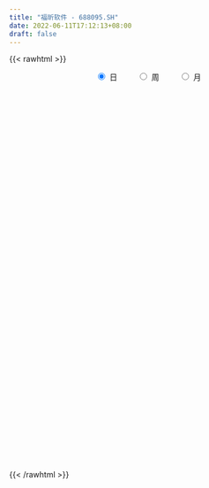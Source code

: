 ```yaml
---
title: "福昕软件 - 688095.SH"
date: 2022-06-11T17:12:13+08:00
draft: false
---
```

{{< rawhtml >}}
    <div style="text-align: center">
        <label style="padding: 1rem;"><input style="margin-right: .5rem" type="radio" name="period" value="D" checked onclick="period_change(this)">日</label>
        <label style="padding: 1rem;"><input style="margin-right: .5rem" type="radio" name="period" value="W" onclick="period_change(this)">周</label>
        <label style="padding: 1rem;"><input style="margin-right: .5rem" type="radio" name="period" value="M" onclick="period_change(this)">月</label>
    </div>
    <div id="chart" style="height: 700px;"></div> 
    <script type="text/javascript">
        const D_v = [73592.27,38035.07,23246.13,20418.67,15442.03,14527.32,8021.72,7837.03,14007.78,8524.3,9152.23,6694.54,6752.59,6374.04,5189.17,4698.21,3290.71,2798.44,5468.86,3144.4,6749.26,4986.89,3934.83,3556.46,2710.19,6244.06,5015.95,6067.62,4952.96,3460.82,2949.92,2177.65,2693.76,3130.5,9224.25,5283.3,5953.55,5752.69,8810.52,5493.07,6281.18,4789.61,2414.05,2541.88,3092.53,3943.66,4890.69,2864.66,4064.68,4235.8,3216.73,2621.34,2665.86,2552.0,2272.54,3904.53,3790.96,2393.85,2272.56,1672.06,2977.58,5372.23,3077.95,2409.29,2058.52,3144.59,3719.01,2664.1,4366.36,10675.89,5539.16,6996.69,3729.1,9374.67,4560.28,2276.11,4513.06,4799.2,3602.43,4346.05,6316.8,3463.26,3754.4,3917.76,4858.92,13475.15,8830.37,10933.54,6057.61,3426.24,5046.92,5383.56,3970.79,3687.03,3413.36,5062.13,9825.17,6437.74,3313.59,2236.46,6252.34,2235.58,2505.13,2595.86,2397.69,3933.56,2578.36,3426.71,2491.01,2139.95,2448.99,2579.39,2505.97,2940.05,2913.69,2200.98,1815.66,5594.2,3417.85,1823.49,2219.13,1352.55,2035.86,1324.22,1636.27,1385.45,1151.73,2561.64,2256.79,1158.75,1553.14,1663.91,3036.72,3029.64,1459.24,1706.05,1636.94,968.67,4609.77,2207.71,1232.83,1186.73,1156.39,1128.53,883.33,983.82,1749.71,915.65,1112.73,2259.66,1665.04,2836.95,2141.44,8295.46,8228.43,5345.18,5843.4,4905.3,3632.94,7318.33,6569.75,3381.72,2024.84,4637.36,5318.58,2442.61,3134.69,1878.26,3362.29,6203.39,4318.5,6699.36,4591.07,4794.55,4918.43,4499.41,2337.8,2899.42,4462.52,5454.95,2872.64,3721.28,4574.14,3733.7,1880.56,1647.14,1892.43,3953.05,7365.96,4711.95,3242.08,2980.33,3493.46,2662.11,3588.07,2203.0,2255.17,2646.35,2009.16,1486.84,2123.61,3562.22,3706.74,3367.66,1920.12,2202.04,2470.2,1981.54,2151.29,2227.29,2550.33,2177.6,2079.53,4306.25,3241.59,1832.36,2479.87,4152.07,3014.22,2359.84,2625.38,2352.16,2406.72,2037.25,2541.75,2330.81,2618.7,2716.79,2975.02,4906.61,2471.6,4772.77,5590.36,3830.43,4367.44,4911.22,2989.84,3327.63,6357.93,2975.62,1807.67,2316.1,3327.64,3130.83,16415.43,13509.83,8883.57,6233.46,8657.85,11328.46,5626.94,5004.15,5301.4,3573.54,5724.94,3328.44,1475.59,3195.31,1765.46,2318.75,2255.78,2640.39,2543.69,3108.32,3921.96,2292.14,1597.93,2333.56,2494.82,4579.44,4379.07,3091.25,6856.94,14399.12,9831.64,9500.56,7845.65,3317.5,2853.54,3314.08,2433.95,2323.12,1679.37,2807.77,3899.92,2855.16,3469.31,5266.29,3414.99,6888.69,8710.3,4282.27,9466.81,5775.06,4305.36,4227.16,3025.55,3721.0,2604.38,2152.97,4101.31,4385.46,2006.7,3041.35,2451.15,2576.0,4268.23,3795.33,1576.39,6076.38,3230.41,5351.12,3027.19,3761.38,2678.69,2531.53,2977.94,3621.27,3533.65,2109.68,4111.42,3819.55,5124.81,3031.63,6253.24,4825.84,2821.38,3556.11,4566.98,7848.39,13203.6,4829.47,4132.01,3486.04,2765.87,5974.97,6195.84,8810.14,7809.97,8129.58,4613.33,3007.44,3606.76,5186.2,4045.58,2246.42,3018.19,3417.48,2061.55,2460.13,2317.1,5225.94,5735.33,2107.73,3150.65,2791.22,1271.99,1857.27,1448.12,1900.11,3996.36,4551.22,2079.56,3610.51,2362.77,3820.73,4501.16,2382.94,1820.13,1796.88,1653.47,1640.89,2271.93,2003.4,2410.67,2516.45,2017.74,2079.65,2508.09,2474.39,2021.87,2018.25,3317.67,1801.11,3448.72,1882.99,2411.12,2096.33,962.96,931.0,1282.94,2193.32,2551.74,2304.25,2427.24,4559.91,5578.08,3322.99,4696.87,3525.72,3368.72,2938.75,2240.33,1533.72,1288.49,2199.41,2423.14,1485.16,3026.26,3393.41,4343.58,2779.76,4140.38,2866.01,2441.42,4401.94,7299.61,12252.53,9908.07,10206.39,6201.23,7281.46,3545.14]
const D_histogram = [0.0,1.0925584046,0.6716174577,3.5466712747,3.689247943,3.7759391932,3.779352203,2.8455586773,4.2047791575,3.7007791281,2.0067291419,0.9643775771,-0.6241009979,-1.9219945462,-3.8466586278,-4.030850833,-4.0842691632,-3.8961930061,-2.5596235717,-1.8693124213,-1.7729816064,-2.2541715194,-3.0337925679,-3.7822876574,-3.8507660783,-4.7602009581,-5.4936491096,-5.6956800376,-4.5148685089,-3.2828253473,-2.645666444,-2.1649569068,-1.6660022143,-1.3394293747,1.3500910306,2.7964468096,3.5403230401,3.7004696929,4.657905288,4.2367324162,2.5184493798,1.9821988565,1.5550093117,0.9310382725,-0.0792452804,-0.0883212532,0.7803444336,1.5315384421,1.4680687192,1.9852467656,1.5934739167,1.0305234164,0.7288686059,0.4615511328,0.3135943856,-0.0856361839,0.2320053562,0.5031558865,0.8248941185,0.8947502869,0.2292240971,-0.9675209424,-1.8853657579,-2.2211630337,-1.9901510245,-2.405727213,-1.7627684155,-1.2690703878,-1.2167460261,-2.7422780118,-3.0907410103,-4.0877752647,-4.6045759744,-5.4554274714,-5.1822651897,-4.7029642827,-3.8727410614,-2.7998255475,-1.9648059898,-1.8102241115,-2.2348001155,-2.2694236853,-2.3666280295,-1.8601341059,-1.8437876524,1.1470027098,2.3735922603,4.4892065968,5.3325097761,5.7559518703,6.1872414438,7.0066590063,7.3588445096,6.7013709192,5.5617190289,5.1305599977,2.2455699329,1.6082053206,1.1304490963,0.4490923039,-0.7508469211,-1.6253632854,-2.2744425526,-1.9127446862,-1.0686823627,0.1922585354,1.2044192827,1.5070674193,2.1032222396,2.0368119429,2.1327839088,2.0009153803,2.1702113529,2.3644787648,2.7617650181,2.1034406332,1.2420509371,-0.087197559,-1.6219417976,-2.5191253978,-2.4061585165,-2.3152559026,-2.8005428677,-2.8518924907,-2.2270353834,-2.0184240363,-1.7713562128,-1.7867058769,-2.0261126601,-2.1532989055,-2.1111421755,-1.6258381963,-1.792638285,-2.2742864154,-2.4193214817,-2.1928380963,-1.5923118746,-1.0564192967,0.2875795785,1.1377885461,1.6415477829,1.6306137179,1.2645804204,1.0790186819,1.0234138209,0.9585864854,1.1859443619,1.251879464,1.0124934271,1.2295178111,1.3948767526,1.9461362546,1.7505867523,-0.15761329,-2.1071413875,-3.2671969552,-3.0792105384,-2.7128376402,-2.1519518227,-1.6595728296,-0.9654035702,-0.4278341197,0.0456414032,0.9747718354,2.301942902,2.7003716256,3.1086729951,2.8539438761,2.4674573587,3.4967849679,4.2641355169,5.6220800494,5.9879300888,6.5262052757,6.3585440089,5.4593616946,4.4241874564,3.945929551,4.1659417169,2.5051517132,1.2255182262,0.8553413638,-0.0894695765,-0.2470537369,-0.9860194267,-1.1689912483,-1.4966567294,-1.3315536488,-2.5582100274,-3.3617610945,-4.0998594064,-4.4987312152,-4.4700245143,-4.2954628604,-3.4787344672,-3.5241602968,-3.855132467,-3.913278999,-3.7948381812,-3.2939649518,-2.9882306539,-2.9659080125,-2.0626411393,-1.6115972478,-1.5309778172,-1.6654011121,-1.9473790797,-1.9873619764,-2.0273092877,-1.7101605683,-1.6043915676,-1.7300019814,-1.6640005375,-1.0774310522,-1.0856819788,-0.6335799936,0.1837237808,1.2421871712,1.629589705,1.9316552964,1.6315856784,1.0752490131,1.1425181741,1.0380309666,0.6828592542,0.4875686844,0.1667657012,-0.2424343437,-0.6639766257,-1.0409255541,-1.4086347717,-1.9695135225,-2.0010974514,-1.8268156165,-1.7320519162,-1.2892882164,-0.8541695923,-0.758050295,-1.309127598,-1.2933106778,-1.2308488961,-0.7311869668,0.0224442006,0.6429826715,1.0305961076,1.5826765756,2.1791283404,2.3842515301,2.8052665876,2.104006205,1.2545959344,0.6124577346,-0.2414718263,-0.469351866,-0.2382137607,-0.0302505222,0.0393970644,-0.1096632599,0.0187769862,0.209074222,0.4921458429,0.4076964674,0.4965265567,0.4941708548,0.5032200938,0.4042009706,0.3738187461,0.4088954835,0.3596999794,0.0679903563,-0.3133604106,-0.5132112035,-1.016509809,-2.1931207124,-2.4921150014,-2.2050043271,-1.7481835134,-1.2260143393,-0.7608550284,-0.2781356527,0.0505201512,0.5447894345,0.9319150685,1.309877607,1.7263065448,2.1085339731,2.0200943247,2.1657300528,2.1864093747,2.4673165131,3.1328492216,3.1620558451,3.5284397187,3.2212018828,2.9319225613,2.5041135381,2.1714836053,1.7584736265,1.2655006692,0.8059933717,0.094237028,-0.5853650795,-0.8677053557,-0.7834392835,-0.8140858827,-0.8290561901,-0.693042216,-0.76469685,-0.7899836521,-1.1557770438,-1.471952856,-1.5539432988,-1.3460176161,-1.2226716223,-1.1177272256,-0.9296294001,-0.6850288456,-0.5783713872,-0.3901392316,-0.2305934775,0.0837381018,0.239739738,0.1473800939,0.0404279475,0.2533995238,0.3628663205,0.4047219102,0.4132088792,0.4281123042,0.8052120469,1.2805123165,1.6255168059,1.5888188231,1.3424503103,1.0849242584,0.4676713728,-0.2710076879,-1.1479239498,-1.8810185191,-1.9777298198,-1.8568058189,-1.6360407656,-1.5768831563,-1.5164168038,-1.5933280125,-1.4174678103,-1.0808672751,-0.6733775169,-0.2846783014,0.0342253519,0.20260413,0.5443170239,0.6162251732,0.8016685534,1.0256653746,1.2705957662,1.3259255585,1.1888481131,1.051159711,0.7366682557,0.3351016907,-0.1230910301,-0.3078493789,-0.3025410752,-0.41381675,-0.8390011125,-0.9096023359,-0.7560125765,-0.5218394132,-0.3203584604,-0.1300548552,0.0027200919,-0.0849423964,-0.1879191072,-0.3316822061,-0.4352812553,-0.2520126736,-0.0868741574,0.1401285645,0.2979608373,0.2471321947,0.2054663437,-0.0686949695,-0.0541311475,-0.0219751309,0.0291443963,-0.038231639,0.0949657746,0.1258707487,0.1749931449,0.1457679238,-0.0653813603,-0.6697096814,-1.1866875159,-1.318529028,-1.5085736798,-1.116068503,-0.6585384777,-0.3907812586,-0.2500101513,0.0321879507,0.2662713617,0.4471086647,0.5330193664,0.5843459521,0.5850845281,0.6612333046,0.7249037906,0.8325609321,0.9564178573,0.8124452973,0.7679503787,0.7066162217,0.5954889679,0.6522644749,0.7964135615,1.0989122592,1.9392337733,2.5301983551,2.5930819337,2.3674602586,1.843634352,1.4484425147]
const D_fast = [0.0,1.3656980057,1.1126614232,4.8743830589,5.9392717129,6.9699477614,7.918198822,7.6957949656,10.1062102352,10.5274049878,9.3350372871,8.5337801165,6.7892762921,5.0108841073,2.1245553687,0.9326504553,-0.1418351658,-0.9278072602,-0.2311437187,-0.0081606737,-0.3550752603,-1.3998080532,-2.9378772436,-4.6319442475,-5.663114188,-7.7625993073,-9.8694597363,-11.4954106736,-11.4433162722,-11.0319794474,-11.0562371551,-11.1167668446,-11.0343127056,-11.0425972098,-8.0155540468,-5.8700865653,-4.2411295748,-3.1558654988,-1.0339535817,-0.3959433494,-1.4846140409,-1.5253148501,-1.5637520669,-1.954963538,-2.985058411,-3.0162146971,-1.9524629019,-0.8183842828,-0.5148368259,0.4986529118,0.5052485421,0.1999288958,0.0804912369,-0.0714384531,-0.1409966039,-0.5616362194,-0.1859933401,0.2109461617,0.7389079234,1.0324516635,0.4242314979,-1.0143937771,-2.4035800321,-3.2946680663,-3.5611938132,-4.578201805,-4.3759351114,-4.1995046806,-4.4513668254,-6.662468314,-7.7836165651,-9.8025946357,-11.470539339,-13.6852477039,-14.7076517196,-15.4040918833,-15.5420539273,-15.1690948003,-14.8252767401,-15.1232508896,-16.1065269226,-16.7085064136,-17.3973677652,-17.3559073681,-17.8005078277,-14.522966788,-12.7029791725,-9.4650631868,-7.2886325634,-5.4262025017,-3.4481025672,-0.8770202531,1.3148763776,2.332745517,2.5835233839,3.4350043522,1.1114067706,0.8760934885,0.6809495382,0.1118658218,-1.2757851335,-2.5566423192,-3.7743322245,-3.8908205296,-3.3139287968,-2.0049232648,-0.6916576969,-0.0122427055,1.1097176747,1.5525103638,2.1816783069,2.5500386235,3.2618874342,4.0472745374,5.1350020452,5.0025378186,4.4516608567,3.1006129709,1.1603832829,-0.3665816667,-0.8551544146,-1.3430657764,-2.5284884584,-3.2928112041,-3.2247129426,-3.5207076046,-3.7164788342,-4.1785049676,-4.9244399158,-5.5899508876,-6.0755797015,-5.9967352713,-6.6116949312,-7.6619146655,-8.4117801022,-8.7335062409,-8.5310579879,-8.2592702342,-6.8433764644,-5.7087203602,-4.7945741777,-4.3978548133,-4.4477430056,-4.3635500737,-4.1633014794,-3.9884821936,-3.4646382267,-3.0857332586,-3.0719959387,-2.5475921019,-2.0335139722,-0.9957204065,-0.7536232208,-2.7012265856,-5.17754003,-7.1543948365,-7.7362110543,-8.0480475662,-8.0251497044,-7.9476639186,-7.4948455517,-7.0642346312,-6.5793487575,-5.4065253664,-3.5038685743,-2.4303469443,-1.244877326,-0.786120476,-0.5557426537,1.3477811975,3.1811656257,5.9446301705,7.8074627322,9.977289238,11.3992639734,11.8649220827,11.9357947087,12.444019191,13.7055167861,12.6710147107,11.6977607802,11.5414192588,10.5742409243,10.3548933298,9.3694227833,8.8942031496,8.1923734862,8.0245881546,6.1583792691,4.5143879285,2.7513247649,1.2277701523,0.1389707247,-0.7603333365,-0.8132885601,-1.739754464,-3.0345097509,-4.0709760326,-4.9012447601,-5.2238627687,-5.6651861343,-6.384340496,-5.9967339077,-5.9485893281,-6.2507143518,-6.8014879248,-7.5703106623,-8.1071340531,-8.6539086863,-8.764300109,-9.0596290002,-9.6177399093,-9.9677385998,-9.6505268775,-9.9301982988,-9.636491312,-8.7732565924,-7.4042464093,-6.6094464491,-5.8244670337,-5.716640232,-6.004164644,-5.6512659395,-5.4962454054,-5.6807023042,-5.7541007029,-6.0332122609,-6.5030208916,-7.0905573301,-7.727737647,-8.4476055575,-9.5008626889,-10.0327209807,-10.3151430499,-10.6533923287,-10.5329506829,-10.311374457,-10.4047677334,-11.2831269359,-11.5906376851,-11.8358881275,-11.5190229399,-10.7597807223,-9.9784965836,-9.3332341206,-8.3854845086,-7.2442506587,-6.4430645865,-5.3207328821,-5.4959917134,-6.0317530005,-6.5207767667,-7.4350742841,-7.7802922903,-7.6087076252,-7.4083070172,-7.3288101646,-7.5052863038,-7.3721518111,-7.1295860199,-6.7234779382,-6.7060031968,-6.4930414685,-6.3718544565,-6.2370001942,-6.2349690747,-6.1718966127,-6.0345960045,-5.9938665136,-6.2685785477,-6.7282694172,-7.056423011,-7.8138490687,-9.5387401502,-10.4607631895,-10.7249035971,-10.7051286618,-10.4894630724,-10.2145175186,-9.8013320561,-9.4600462144,-8.8295795725,-8.2094751713,-7.5040432311,-6.6560376571,-5.7466767355,-5.3300928027,-4.6430245614,-4.0757428958,-3.1780066291,-1.7292616153,-0.9095410305,0.3389527728,0.8370154076,1.2807167265,1.4789360877,1.6891770563,1.7157854841,1.539187694,1.2811787395,0.5929816528,-0.2329617246,-0.7322283397,-0.8438220883,-1.0779901582,-1.3002245132,-1.3374710931,-1.6002999396,-1.8230826547,-2.4778203073,-3.1619843336,-3.6324606011,-3.7610393223,-3.9433612342,-4.1178486439,-4.1621581684,-4.0888148253,-4.1267502137,-4.0360528661,-3.9341554812,-3.5988893765,-3.3829528059,-3.4384674265,-3.535312586,-3.2589911287,-3.0588077519,-2.9157716846,-2.8039824959,-2.6820509948,-2.1036482404,-1.3082198916,-0.5568362008,-0.1963294778,-0.107085413,-0.0933804003,-0.5937154428,-1.4001464254,-2.5640436747,-3.7673928738,-4.3585366295,-4.7018140833,-4.8900592214,-5.2251224012,-5.5437602497,-6.0190034615,-6.1975102119,-6.1311264954,-5.8919811165,-5.5744514764,-5.2469914851,-5.0279616744,-4.5501695245,-4.324205082,-3.9383445634,-3.4579313985,-2.8953520654,-2.5085408834,-2.3484063006,-2.223304775,-2.3536291663,-2.6714203086,-3.160385787,-3.4221064804,-3.4924334456,-3.7071633078,-4.3420979485,-4.6400997559,-4.6755131406,-4.5717998306,-4.4504084929,-4.2926186015,-4.1591636314,-4.2680617188,-4.4180182065,-4.6447018568,-4.8571212199,-4.7368558066,-4.5934358298,-4.3314009667,-4.0990784846,-4.0881240786,-4.0784233436,-4.3697583992,-4.3687273641,-4.3420651302,-4.2836595039,-4.360593449,-4.2036545918,-4.1412819305,-4.048411248,-4.0411944882,-4.2686891124,-5.0404448537,-5.8540945673,-6.3155683364,-6.8827564081,-6.769268357,-6.4763729511,-6.3063110468,-6.2280424773,-5.9377973875,-5.6371461361,-5.344531667,-5.1253661237,-4.9279530499,-4.780943342,-4.5394862393,-4.2945898056,-3.9787924311,-3.6158310415,-3.5566922772,-3.4091996011,-3.2938797027,-3.2561347145,-3.0362930888,-2.6930406118,-2.1158138494,-0.7906838919,0.4328302786,1.1439843407,1.5102277302,1.4473104116,1.414229203]
const D_slow = [0.0,0.2731396011,0.4410439656,1.3277117842,2.25002377,3.1940085682,4.138846619,4.8502362883,5.9014310777,6.8266258597,7.3283081452,7.5694025395,7.41337729,6.9328786535,5.9712139965,4.9635012883,3.9424339975,2.9683857459,2.328479853,1.8611517477,1.4179063461,0.8543634662,0.0959153242,-0.8496565901,-1.8123481097,-3.0023983492,-4.3758106266,-5.799730636,-6.9284477633,-7.7491541001,-8.4105707111,-8.9518099378,-9.3683104914,-9.703167835,-9.3656450774,-8.666533375,-7.781452615,-6.8563351917,-5.6918588697,-4.6326757657,-4.0030634207,-3.5075137066,-3.1187613787,-2.8860018105,-2.9058131306,-2.9278934439,-2.7328073355,-2.349922725,-1.9829055452,-1.4865938538,-1.0882253746,-0.8305945205,-0.648377369,-0.5329895858,-0.4545909894,-0.4760000354,-0.4179986964,-0.2922097248,-0.0859861951,0.1377013766,0.1950074009,-0.0468728347,-0.5182142742,-1.0735050326,-1.5710427887,-2.172474592,-2.6131666959,-2.9304342928,-3.2346207993,-3.9201903023,-4.6928755548,-5.714819371,-6.8659633646,-8.2298202325,-9.5253865299,-10.7011276006,-11.6693128659,-12.3692692528,-12.8604707503,-13.3130267781,-13.871726807,-14.4390827283,-15.0307397357,-15.4957732622,-15.9567201753,-15.6699694978,-15.0765714328,-13.9542697836,-12.6211423395,-11.182154372,-9.635344011,-7.8836792594,-6.043968132,-4.3686254022,-2.978195645,-1.6955556456,-1.1341631623,-0.7321118322,-0.4494995581,-0.3372264821,-0.5249382124,-0.9312790338,-1.4998896719,-1.9780758435,-2.2452464341,-2.1971818003,-1.8960769796,-1.5193101248,-0.9935045649,-0.4843015791,0.0488943981,0.5491232431,1.0916760814,1.6827957726,2.3732370271,2.8990971854,3.2096099197,3.1878105299,2.7823250805,2.1525437311,1.5510041019,0.9721901263,0.2720544093,-0.4409187133,-0.9976775592,-1.5022835683,-1.9451226215,-2.3917990907,-2.8983272557,-3.4366519821,-3.964437526,-4.370897075,-4.8190566463,-5.3876282501,-5.9924586205,-6.5406681446,-6.9387461133,-7.2028509375,-7.1309560428,-6.8465089063,-6.4361219606,-6.0284685311,-5.712323426,-5.4425687556,-5.1867153003,-4.947068679,-4.6505825885,-4.3376127225,-4.0844893658,-3.777109913,-3.4283907248,-2.9418566612,-2.5042099731,-2.5436132956,-3.0703986425,-3.8871978813,-4.6570005159,-5.3352099259,-5.8731978816,-6.288091089,-6.5294419816,-6.6364005115,-6.6249901607,-6.3812972018,-5.8058114763,-5.1307185699,-4.3535503211,-3.6400643521,-3.0232000124,-2.1490037704,-1.0829698912,0.3225501211,1.8195326433,3.4510839623,5.0407199645,6.4055603881,7.5116072522,8.49808964,9.5395750692,10.1658629975,10.472242554,10.686077895,10.6637105009,10.6019470667,10.35544221,10.0631943979,9.6890302156,9.3561418034,8.7165892965,7.8761490229,6.8511841713,5.7265013675,4.6089952389,3.5351295238,2.6654459071,1.7844058328,0.8206227161,-0.1576970337,-1.106406579,-1.9298978169,-2.6769554804,-3.4184324835,-3.9340927683,-4.3369920803,-4.7197365346,-5.1360868126,-5.6229315826,-6.1197720767,-6.6265993986,-7.0541395407,-7.4552374326,-7.8877379279,-8.3037380623,-8.5730958253,-8.84451632,-9.0029113184,-8.9569803732,-8.6464335804,-8.2390361542,-7.7561223301,-7.3482259105,-7.0794136572,-6.7937841136,-6.534276372,-6.3635615584,-6.2416693873,-6.199977962,-6.260586548,-6.4265807044,-6.6868120929,-7.0389707858,-7.5313491664,-8.0316235293,-8.4883274334,-8.9213404125,-9.2436624666,-9.4572048646,-9.6467174384,-9.9739993379,-10.2973270073,-10.6050392314,-10.7878359731,-10.7822249229,-10.621479255,-10.3638302282,-9.9681610843,-9.4233789991,-8.8273161166,-8.1259994697,-7.5999979185,-7.2863489349,-7.1332345012,-7.1936024578,-7.3109404243,-7.3704938645,-7.378056495,-7.3682072289,-7.3956230439,-7.3909287974,-7.3386602419,-7.2156237811,-7.1136996643,-6.9895680251,-6.8660253114,-6.7402202879,-6.6391700453,-6.5457153588,-6.4434914879,-6.3535664931,-6.336568904,-6.4149090066,-6.5432118075,-6.7973392597,-7.3456194378,-7.9686481882,-8.51989927,-8.9569451483,-9.2634487331,-9.4536624902,-9.5231964034,-9.5105663656,-9.374369007,-9.1413902399,-8.8139208381,-8.3823442019,-7.8552107086,-7.3501871274,-6.8087546142,-6.2621522706,-5.6453231423,-4.8621108369,-4.0715968756,-3.1894869459,-2.3841864752,-1.6512058349,-1.0251774504,-0.482306549,-0.0426881424,0.2736870249,0.4751853678,0.4987446248,0.3524033549,0.135477016,-0.0603828049,-0.2639042755,-0.4711683231,-0.6444288771,-0.8356030896,-1.0330990026,-1.3220432636,-1.6900314776,-2.0785173023,-2.4150217063,-2.7206896119,-3.0001214183,-3.2325287683,-3.4037859797,-3.5483788265,-3.6459136344,-3.7035620038,-3.6826274783,-3.6226925438,-3.5858475204,-3.5757405335,-3.5123906525,-3.4216740724,-3.3204935949,-3.2171913751,-3.110163299,-2.9088602873,-2.5887322081,-2.1823530067,-1.7851483009,-1.4495357233,-1.1783046587,-1.0613868155,-1.1291387375,-1.4161197249,-1.8863743547,-2.3808068097,-2.8450082644,-3.2540184558,-3.6482392449,-4.0273434458,-4.425675449,-4.7800424015,-5.0502592203,-5.2186035995,-5.2897731749,-5.2812168369,-5.2305658044,-5.0944865485,-4.9404302552,-4.7400131168,-4.4835967731,-4.1659478316,-3.834466442,-3.5372544137,-3.2744644859,-3.090297422,-3.0065219993,-3.0372947569,-3.1142571016,-3.1898923704,-3.2933465579,-3.503096836,-3.73049742,-3.9195005641,-4.0499604174,-4.1300500325,-4.1625637463,-4.1618837233,-4.1831193224,-4.2300990992,-4.3130196508,-4.4218399646,-4.484843133,-4.5065616723,-4.4715295312,-4.3970393219,-4.3352562732,-4.2838896873,-4.3010634297,-4.3145962166,-4.3200899993,-4.3128039002,-4.32236181,-4.2986203663,-4.2671526792,-4.2234043929,-4.186962412,-4.2033077521,-4.3707351724,-4.6674070514,-4.9970393084,-5.3741827283,-5.6531998541,-5.8178344735,-5.9155297881,-5.978032326,-5.9699853383,-5.9034174979,-5.7916403317,-5.6583854901,-5.5122990021,-5.36602787,-5.2007195439,-5.0194935962,-4.8113533632,-4.5722488989,-4.3691375745,-4.1771499799,-4.0004959244,-3.8516236824,-3.6885575637,-3.4894541733,-3.2147261086,-2.7299176652,-2.0973680765,-1.449097593,-0.8572325284,-0.3963239404,-0.0342133117]
const D_data = [['2020-09-08', 350.97, 309.27, 307.0, 370.0],['2020-09-09', 306.0, 326.39, 285.0, 340.0],['2020-09-10', 330.0, 310.0, 310.0, 341.33],['2020-09-11', 300.0, 359.8, 300.0, 365.0],['2020-09-14', 360.0, 336.9, 331.43, 364.98],['2020-09-15', 334.13, 340.21, 332.0, 364.24],['2020-09-16', 341.0, 342.97, 332.05, 350.0],['2020-09-17', 344.49, 332.0, 325.11, 344.49],['2020-09-18', 333.5, 365.5, 330.0, 373.0],['2020-09-21', 359.0, 348.55, 342.02, 364.0],['2020-09-22', 344.0, 330.97, 327.0, 353.56],['2020-09-23', 328.8, 333.97, 326.02, 347.0],['2020-09-24', 332.97, 321.19, 314.1, 332.97],['2020-09-25', 321.72, 317.0, 311.93, 329.0],['2020-09-28', 317.0, 299.0, 298.0, 318.49],['2020-09-29', 305.0, 312.71, 301.21, 314.6],['2020-09-30', 318.0, 311.08, 303.65, 321.0],['2020-10-09', 310.99, 311.76, 309.99, 316.0],['2020-10-12', 312.3, 328.08, 312.3, 335.88],['2020-10-13', 329.2, 324.0, 318.81, 329.21],['2020-10-14', 321.85, 317.46, 307.1, 327.5],['2020-10-15', 314.0, 307.72, 304.0, 316.93],['2020-10-16', 308.88, 298.5, 295.17, 308.88],['2020-10-19', 300.79, 291.95, 288.01, 300.87],['2020-10-20', 292.0, 295.0, 289.2, 295.7],['2020-10-21', 295.0, 278.0, 270.0, 296.7],['2020-10-22', 272.18, 271.1, 265.0, 277.0],['2020-10-23', 272.0, 270.0, 267.19, 282.12],['2020-10-26', 270.0, 284.98, 268.56, 288.49],['2020-10-27', 282.89, 287.99, 280.2, 289.96],['2020-10-28', 294.99, 282.07, 282.0, 295.0],['2020-10-29', 276.02, 279.97, 276.02, 283.5],['2020-10-30', 280.98, 280.01, 280.01, 287.95],['2020-11-02', 281.0, 277.52, 274.0, 287.0],['2020-11-03', 278.8, 313.97, 277.52, 317.6],['2020-11-04', 313.01, 309.99, 301.88, 316.8],['2020-11-05', 310.98, 308.5, 303.3, 310.98],['2020-11-06', 306.5, 305.5, 296.7, 311.88],['2020-11-09', 305.76, 320.99, 305.75, 321.8],['2020-11-10', 323.0, 308.0, 302.49, 324.88],['2020-11-11', 306.86, 288.03, 288.0, 307.98],['2020-11-12', 289.98, 298.0, 288.05, 298.55],['2020-11-13', 298.0, 297.7, 290.08, 298.58],['2020-11-16', 297.77, 292.95, 291.0, 299.87],['2020-11-17', 291.1, 283.6, 281.03, 294.5],['2020-11-18', 282.78, 292.9, 282.49, 301.88],['2020-11-19', 291.0, 306.11, 291.0, 313.0],['2020-11-20', 305.99, 309.6, 304.32, 312.39],['2020-11-23', 308.88, 302.15, 298.91, 311.5],['2020-11-24', 300.01, 311.8, 299.49, 312.58],['2020-11-25', 311.88, 302.0, 300.9, 314.44],['2020-11-26', 300.5, 298.18, 295.4, 307.7],['2020-11-27', 297.01, 299.71, 292.0, 300.54],['2020-11-30', 300.71, 298.99, 295.0, 302.9],['2020-12-01', 299.0, 299.6, 296.08, 300.0],['2020-12-02', 299.0, 294.99, 290.16, 300.0],['2020-12-03', 294.5, 303.75, 290.89, 308.0],['2020-12-04', 303.0, 305.01, 302.3, 309.7],['2020-12-07', 301.5, 307.76, 301.5, 311.1],['2020-12-08', 306.45, 306.36, 304.0, 308.75],['2020-12-09', 306.6, 296.0, 296.0, 307.9],['2020-12-10', 295.89, 284.0, 283.55, 296.0],['2020-12-11', 282.3, 280.57, 277.77, 288.28],['2020-12-14', 280.08, 282.7, 278.02, 285.98],['2020-12-15', 282.7, 287.64, 279.01, 289.99],['2020-12-16', 287.0, 277.0, 276.51, 287.0],['2020-12-17', 280.88, 288.87, 277.0, 289.97],['2020-12-18', 292.05, 288.47, 284.8, 295.48],['2020-12-21', 286.18, 282.98, 279.0, 291.92],['2020-12-22', 280.08, 257.1, 256.0, 282.0],['2020-12-23', 260.0, 263.81, 256.33, 267.74],['2020-12-24', 264.0, 248.4, 246.0, 266.53],['2020-12-25', 247.16, 245.92, 244.07, 252.0],['2020-12-28', 245.85, 232.9, 226.88, 247.45],['2020-12-29', 233.44, 239.88, 231.03, 244.95],['2020-12-30', 238.9, 239.09, 238.1, 242.98],['2020-12-31', 241.8, 242.0, 238.6, 249.68],['2021-01-04', 241.0, 245.81, 241.0, 250.88],['2021-01-05', 243.11, 244.29, 239.82, 246.4],['2021-01-06', 245.99, 235.06, 234.8, 245.99],['2021-01-07', 235.1, 223.5, 220.08, 235.5],['2021-01-08', 224.0, 223.31, 218.1, 228.88],['2021-01-11', 223.11, 218.2, 217.77, 226.39],['2021-01-12', 218.0, 223.0, 216.23, 228.3],['2021-01-13', 223.99, 214.54, 214.29, 226.0],['2021-01-14', 214.43, 257.45, 212.15, 257.45],['2021-01-15', 251.55, 246.0, 243.73, 253.43],['2021-01-18', 248.96, 266.9, 242.25, 274.99],['2021-01-19', 264.0, 261.03, 258.22, 269.78],['2021-01-20', 261.07, 261.96, 256.2, 264.4],['2021-01-21', 260.34, 267.69, 257.03, 273.9],['2021-01-22', 265.0, 280.0, 261.02, 282.73],['2021-01-25', 276.02, 282.1, 270.0, 287.0],['2021-01-26', 284.0, 273.52, 266.0, 284.0],['2021-01-27', 270.97, 267.0, 260.12, 273.17],['2021-01-28', 262.99, 275.58, 262.63, 285.99],['2021-01-29', 270.0, 238.58, 234.0, 270.0],['2021-02-01', 241.0, 258.61, 240.0, 265.0],['2021-02-02', 262.0, 258.6, 256.19, 266.3],['2021-02-03', 262.44, 253.48, 251.18, 262.44],['2021-02-04', 250.0, 241.69, 235.32, 255.7],['2021-02-05', 241.8, 239.08, 237.1, 245.0],['2021-02-08', 239.08, 236.03, 235.22, 245.42],['2021-02-09', 238.66, 245.99, 236.0, 250.79],['2021-02-10', 246.1, 253.81, 243.08, 255.88],['2021-02-18', 256.18, 264.08, 256.18, 269.38],['2021-02-19', 264.0, 267.4, 259.01, 268.83],['2021-02-22', 268.5, 262.92, 261.01, 281.0],['2021-02-23', 264.0, 270.31, 259.99, 276.79],['2021-02-24', 272.0, 265.0, 261.13, 273.4],['2021-02-25', 265.2, 268.76, 258.63, 269.4],['2021-02-26', 265.0, 267.51, 260.41, 272.0],['2021-03-01', 273.7, 273.18, 269.08, 277.5],['2021-03-02', 270.36, 276.5, 270.13, 285.0],['2021-03-03', 280.0, 283.0, 274.17, 286.82],['2021-03-04', 282.0, 271.39, 266.0, 283.78],['2021-03-05', 266.01, 266.5, 266.0, 273.72],['2021-03-08', 264.0, 255.61, 253.13, 270.5],['2021-03-09', 254.0, 245.0, 243.0, 254.9],['2021-03-10', 246.98, 245.08, 243.02, 247.99],['2021-03-11', 245.8, 253.9, 240.0, 257.02],['2021-03-12', 253.2, 252.46, 250.22, 256.91],['2021-03-15', 251.99, 242.2, 240.3, 252.24],['2021-03-16', 243.88, 243.9, 240.35, 247.38],['2021-03-17', 244.78, 251.79, 240.36, 253.91],['2021-03-18', 251.5, 246.95, 243.56, 252.62],['2021-03-19', 246.95, 246.9, 242.0, 246.95],['2021-03-22', 246.5, 242.5, 239.32, 247.86],['2021-03-23', 239.48, 237.09, 235.0, 244.19],['2021-03-24', 233.6, 235.37, 233.18, 239.6],['2021-03-25', 230.56, 235.02, 230.56, 241.0],['2021-03-26', 236.95, 239.91, 232.72, 241.93],['2021-03-29', 240.86, 230.57, 227.11, 247.0],['2021-03-30', 230.57, 222.5, 222.0, 232.77],['2021-03-31', 222.5, 222.32, 221.05, 226.99],['2021-04-01', 222.02, 224.45, 220.18, 224.8],['2021-04-02', 223.62, 228.9, 223.62, 232.76],['2021-04-06', 228.01, 229.1, 228.01, 232.8],['2021-04-07', 232.62, 243.0, 230.02, 245.0],['2021-04-08', 242.88, 242.34, 240.31, 246.5],['2021-04-09', 242.34, 241.84, 238.0, 244.5],['2021-04-12', 238.0, 237.15, 236.91, 242.0],['2021-04-13', 237.16, 232.0, 231.02, 239.16],['2021-04-14', 234.09, 232.91, 228.88, 234.98],['2021-04-15', 233.0, 233.97, 228.66, 233.99],['2021-04-16', 234.58, 233.6, 229.5, 234.58],['2021-04-19', 232.0, 237.88, 232.0, 240.88],['2021-04-20', 237.89, 236.99, 235.0, 239.0],['2021-04-21', 236.0, 233.0, 231.5, 236.98],['2021-04-22', 230.08, 239.0, 229.3, 243.48],['2021-04-23', 239.0, 239.93, 236.15, 245.0],['2021-04-26', 237.7, 247.6, 237.7, 249.52],['2021-04-27', 246.5, 240.3, 238.0, 246.68],['2021-04-28', 237.0, 213.4, 211.8, 237.0],['2021-04-29', 213.0, 201.1, 199.0, 214.3],['2021-04-30', 200.05, 199.9, 199.9, 208.78],['2021-05-06', 201.99, 211.0, 200.8, 213.32],['2021-05-07', 212.4, 211.7, 208.0, 218.18],['2021-05-10', 211.71, 213.9, 211.08, 218.8],['2021-05-11', 213.6, 213.5, 211.03, 218.6],['2021-05-12', 213.39, 217.28, 208.01, 217.76],['2021-05-13', 215.31, 217.16, 214.52, 221.17],['2021-05-14', 216.5, 218.0, 215.06, 219.89],['2021-05-17', 218.98, 227.0, 216.01, 228.96],['2021-05-18', 226.0, 238.56, 225.58, 239.22],['2021-05-19', 237.69, 232.83, 232.36, 238.0],['2021-05-20', 232.0, 236.8, 230.45, 238.88],['2021-05-21', 238.78, 230.73, 228.88, 238.78],['2021-05-24', 230.02, 229.0, 225.8, 235.0],['2021-05-25', 229.0, 250.52, 229.0, 253.96],['2021-05-26', 250.0, 255.0, 247.77, 257.5],['2021-05-27', 254.47, 272.09, 254.38, 273.86],['2021-05-28', 272.63, 269.15, 266.1, 280.5],['2021-05-31', 269.15, 279.17, 268.1, 282.28],['2021-06-01', 278.5, 277.11, 273.18, 287.0],['2021-06-02', 276.2, 270.61, 269.75, 282.26],['2021-06-03', 272.02, 268.62, 266.7, 275.77],['2021-06-04', 265.0, 276.0, 263.2, 284.5],['2021-06-07', 275.71, 288.6, 270.5, 288.63],['2021-06-08', 288.0, 265.2, 264.0, 288.0],['2021-06-09', 269.18, 264.97, 260.0, 272.0],['2021-06-10', 267.25, 274.24, 262.47, 278.33],['2021-06-11', 276.79, 265.3, 256.6, 276.8],['2021-06-15', 263.96, 273.56, 263.08, 277.63],['2021-06-16', 271.28, 264.84, 263.01, 276.3],['2021-06-17', 262.11, 269.9, 262.11, 271.9],['2021-06-18', 268.08, 267.04, 264.62, 272.73],['2021-06-21', 265.8, 273.0, 264.81, 276.65],['2021-06-22', 272.9, 252.4, 249.9, 273.59],['2021-06-23', 250.93, 251.0, 249.2, 256.48],['2021-06-24', 251.98, 245.69, 244.4, 253.94],['2021-06-25', 245.5, 244.3, 239.3, 248.6],['2021-06-28', 243.49, 245.79, 241.11, 248.99],['2021-06-29', 246.24, 245.23, 241.35, 248.14],['2021-06-30', 245.5, 253.29, 244.35, 254.99],['2021-07-01', 252.55, 242.08, 242.08, 253.0],['2021-07-02', 241.2, 234.7, 234.7, 242.96],['2021-07-05', 237.79, 233.99, 228.94, 241.72],['2021-07-06', 231.6, 233.18, 229.91, 239.0],['2021-07-07', 233.99, 236.59, 230.35, 236.7],['2021-07-08', 236.0, 233.48, 230.6, 237.74],['2021-07-09', 230.78, 227.99, 222.65, 233.0],['2021-07-12', 227.99, 239.0, 227.0, 240.22],['2021-07-13', 236.31, 234.94, 233.38, 246.0],['2021-07-14', 233.28, 229.83, 229.0, 235.65],['2021-07-15', 224.91, 225.0, 223.21, 230.68],['2021-07-16', 224.93, 219.8, 219.74, 226.88],['2021-07-19', 222.89, 219.54, 217.01, 222.89],['2021-07-20', 216.0, 216.8, 214.0, 220.29],['2021-07-21', 217.95, 219.55, 216.69, 221.99],['2021-07-22', 223.97, 215.68, 214.04, 223.97],['2021-07-23', 215.01, 210.29, 209.2, 216.85],['2021-07-26', 209.03, 210.01, 206.0, 210.96],['2021-07-27', 210.01, 216.0, 210.01, 221.65],['2021-07-28', 216.96, 208.0, 202.18, 218.68],['2021-07-29', 210.25, 213.01, 208.96, 215.88],['2021-07-30', 213.57, 219.57, 210.29, 222.0],['2021-08-02', 220.18, 227.0, 213.51, 232.88],['2021-08-03', 228.33, 222.46, 222.0, 232.0],['2021-08-04', 222.6, 223.55, 218.9, 224.15],['2021-08-05', 224.0, 216.36, 215.2, 224.0],['2021-08-06', 213.22, 210.88, 208.89, 216.98],['2021-08-09', 210.88, 217.27, 209.0, 218.85],['2021-08-10', 215.29, 214.94, 214.15, 217.0],['2021-08-11', 215.0, 210.32, 209.9, 216.04],['2021-08-12', 209.8, 210.4, 208.4, 212.94],['2021-08-13', 209.58, 206.8, 206.15, 212.0],['2021-08-16', 206.0, 202.79, 202.5, 206.2],['2021-08-17', 203.0, 199.11, 199.04, 203.0],['2021-08-18', 198.31, 195.88, 191.6, 200.75],['2021-08-19', 195.88, 192.01, 192.01, 198.66],['2021-08-20', 192.58, 184.67, 184.57, 192.58],['2021-08-23', 179.95, 186.99, 179.03, 188.0],['2021-08-24', 188.54, 187.24, 186.18, 192.56],['2021-08-25', 187.16, 184.3, 183.25, 189.18],['2021-08-26', 187.0, 187.61, 185.0, 193.15],['2021-08-27', 187.38, 187.7, 183.16, 188.87],['2021-08-30', 187.95, 182.88, 182.6, 189.93],['2021-08-31', 182.31, 171.3, 168.38, 182.86],['2021-09-01', 172.39, 174.46, 170.55, 177.28],['2021-09-02', 176.81, 172.75, 171.95, 176.85],['2021-09-03', 173.74, 177.44, 172.01, 179.17],['2021-09-06', 178.37, 182.2, 175.84, 184.86],['2021-09-07', 182.44, 183.0, 182.34, 185.55],['2021-09-08', 172.01, 181.99, 171.99, 182.2],['2021-09-09', 181.51, 186.2, 181.0, 189.88],['2021-09-10', 185.8, 190.0, 184.01, 192.61],['2021-09-13', 189.98, 187.8, 186.52, 191.23],['2021-09-14', 192.5, 193.08, 192.5, 197.97],['2021-09-15', 193.08, 179.1, 175.88, 193.08],['2021-09-16', 178.5, 173.32, 172.5, 179.5],['2021-09-17', 173.0, 171.59, 168.39, 175.0],['2021-09-22', 168.69, 164.0, 163.79, 171.5],['2021-09-23', 164.2, 167.59, 164.2, 167.86],['2021-09-24', 167.7, 172.02, 167.7, 177.9],['2021-09-27', 172.1, 171.76, 167.51, 175.44],['2021-09-28', 172.29, 169.73, 168.1, 172.29],['2021-09-29', 170.58, 165.69, 165.43, 170.59],['2021-09-30', 167.28, 168.02, 165.73, 170.11],['2021-10-08', 171.01, 168.7, 168.0, 172.97],['2021-10-11', 169.68, 170.39, 168.21, 171.5],['2021-10-12', 169.68, 165.66, 165.4, 170.98],['2021-10-13', 165.67, 167.2, 164.0, 168.5],['2021-10-14', 165.1, 165.7, 164.56, 167.5],['2021-10-15', 165.7, 165.29, 164.0, 166.54],['2021-10-18', 165.05, 163.1, 162.7, 165.89],['2021-10-19', 162.5, 162.98, 162.15, 164.01],['2021-10-20', 164.0, 163.2, 162.64, 165.5],['2021-10-21', 161.9, 161.5, 161.0, 164.0],['2021-10-22', 162.45, 156.8, 156.79, 162.48],['2021-10-25', 156.89, 152.84, 151.02, 157.1],['2021-10-26', 152.84, 152.28, 151.8, 156.34],['2021-10-27', 151.91, 145.0, 144.28, 152.2],['2021-10-28', 139.5, 129.7, 127.18, 139.5],['2021-10-29', 130.0, 133.72, 129.0, 134.89],['2021-11-01', 132.72, 137.97, 132.72, 138.31],['2021-11-02', 137.97, 139.28, 136.0, 142.88],['2021-11-03', 139.01, 140.26, 138.0, 140.43],['2021-11-04', 140.39, 140.09, 139.55, 143.5],['2021-11-05', 139.41, 141.11, 138.03, 144.44],['2021-11-08', 143.21, 139.93, 137.83, 143.21],['2021-11-09', 139.69, 143.13, 138.61, 144.0],['2021-11-10', 143.13, 143.45, 140.98, 144.05],['2021-11-11', 146.32, 145.03, 142.35, 146.32],['2021-11-12', 145.0, 147.66, 143.46, 148.57],['2021-11-15', 149.49, 149.78, 146.0, 150.79],['2021-11-16', 150.15, 145.25, 144.42, 150.94],['2021-11-17', 144.2, 149.01, 143.9, 151.72],['2021-11-18', 149.01, 148.71, 148.22, 151.94],['2021-11-19', 149.16, 153.81, 148.5, 156.59],['2021-11-22', 158.0, 162.7, 157.8, 167.47],['2021-11-23', 162.99, 158.5, 158.38, 164.19],['2021-11-24', 160.09, 165.97, 156.5, 166.88],['2021-11-25', 165.95, 160.0, 159.58, 165.95],['2021-11-26', 158.48, 160.79, 157.6, 161.67],['2021-11-29', 155.8, 159.1, 155.8, 161.88],['2021-11-30', 160.85, 160.0, 158.02, 161.88],['2021-12-01', 159.02, 158.51, 156.89, 160.61],['2021-12-02', 158.58, 156.28, 155.08, 159.78],['2021-12-03', 156.28, 155.0, 155.0, 158.47],['2021-12-06', 154.98, 149.09, 149.05, 155.77],['2021-12-07', 150.5, 145.58, 143.78, 151.09],['2021-12-08', 147.27, 147.4, 145.5, 149.04],['2021-12-09', 146.8, 150.8, 146.21, 152.0],['2021-12-10', 152.79, 148.84, 148.0, 152.79],['2021-12-13', 149.29, 148.2, 148.0, 150.57],['2021-12-14', 148.0, 149.73, 146.5, 151.64],['2021-12-15', 149.71, 146.61, 146.35, 149.81],['2021-12-16', 146.0, 146.17, 145.88, 147.78],['2021-12-17', 146.86, 139.89, 139.23, 146.86],['2021-12-20', 139.0, 137.39, 137.2, 140.81],['2021-12-21', 137.39, 137.76, 135.54, 138.24],['2021-12-22', 138.29, 140.25, 137.8, 142.78],['2021-12-23', 140.25, 138.69, 137.31, 141.53],['2021-12-24', 138.68, 137.73, 137.5, 140.38],['2021-12-27', 137.76, 138.3, 135.85, 139.39],['2021-12-28', 139.3, 139.06, 138.1, 141.4],['2021-12-29', 139.97, 137.28, 136.21, 140.7],['2021-12-30', 137.28, 138.2, 137.0, 140.55],['2021-12-31', 139.4, 138.01, 136.93, 139.4],['2022-01-04', 138.03, 140.65, 138.01, 141.21],['2022-01-05', 140.99, 139.55, 138.28, 141.9],['2022-01-06', 139.6, 136.25, 135.51, 139.6],['2022-01-07', 136.88, 135.09, 135.0, 138.42],['2022-01-10', 135.94, 139.0, 133.3, 140.6],['2022-01-11', 139.2, 138.33, 138.26, 144.22],['2022-01-12', 138.69, 137.72, 137.14, 139.91],['2022-01-13', 137.81, 137.3, 137.05, 140.5],['2022-01-14', 137.65, 137.33, 136.17, 139.98],['2022-01-17', 137.33, 143.0, 136.5, 143.86],['2022-01-18', 142.8, 146.99, 142.7, 154.99],['2022-01-19', 145.5, 148.41, 145.5, 149.47],['2022-01-20', 147.73, 145.47, 144.4, 150.58],['2022-01-21', 144.4, 143.02, 141.6, 146.93],['2022-01-24', 143.02, 142.3, 141.28, 144.6],['2022-01-25', 140.61, 135.88, 135.53, 141.92],['2022-01-26', 135.8, 130.6, 130.02, 137.22],['2022-01-27', 130.99, 123.73, 123.6, 131.1],['2022-01-28', 123.7, 119.71, 119.51, 125.37],['2022-02-07', 119.02, 123.58, 119.02, 127.2],['2022-02-08', 123.87, 124.46, 122.2, 125.6],['2022-02-09', 126.0, 124.8, 123.57, 126.0],['2022-02-10', 124.89, 121.75, 121.41, 125.01],['2022-02-11', 121.4, 120.3, 119.21, 122.49],['2022-02-14', 119.88, 116.68, 116.15, 119.88],['2022-02-15', 118.0, 118.25, 116.51, 118.81],['2022-02-16', 118.5, 119.95, 117.84, 120.7],['2022-02-17', 119.95, 121.42, 119.53, 123.0],['2022-02-18', 121.54, 122.21, 120.78, 122.48],['2022-02-21', 122.99, 122.4, 121.58, 123.26],['2022-02-22', 122.88, 121.18, 120.3, 122.92],['2022-02-23', 121.55, 124.3, 120.5, 125.72],['2022-02-24', 124.19, 121.79, 121.13, 125.03],['2022-02-25', 122.2, 123.79, 122.2, 125.3],['2022-02-28', 123.6, 125.46, 122.48, 125.94],['2022-03-01', 125.79, 127.3, 124.56, 127.95],['2022-03-02', 126.73, 126.21, 126.13, 127.69],['2022-03-03', 126.21, 124.06, 123.72, 126.6],['2022-03-04', 123.52, 123.72, 122.6, 124.98],['2022-03-07', 122.8, 120.54, 120.08, 123.64],['2022-03-08', 120.02, 117.5, 116.81, 122.01],['2022-03-09', 118.07, 114.11, 111.6, 119.48],['2022-03-10', 117.0, 115.18, 114.5, 117.49],['2022-03-11', 114.98, 116.38, 112.36, 116.87],['2022-03-14', 117.0, 113.88, 113.39, 117.0],['2022-03-15', 112.52, 107.5, 107.48, 114.47],['2022-03-16', 108.22, 109.38, 104.33, 112.0],['2022-03-17', 110.98, 111.2, 110.0, 113.28],['2022-03-18', 111.2, 112.18, 111.0, 113.41],['2022-03-21', 112.67, 112.03, 111.0, 113.8],['2022-03-22', 111.25, 112.18, 110.5, 112.95],['2022-03-23', 111.88, 111.69, 111.15, 112.6],['2022-03-24', 111.2, 108.42, 108.11, 111.66],['2022-03-25', 108.88, 107.0, 106.62, 109.92],['2022-03-28', 107.38, 105.0, 104.4, 107.39],['2022-03-29', 105.0, 103.9, 103.2, 105.73],['2022-03-30', 104.02, 106.8, 104.02, 107.35],['2022-03-31', 106.7, 106.74, 106.1, 108.9],['2022-04-01', 105.8, 107.96, 105.0, 108.48],['2022-04-06', 107.38, 107.68, 106.6, 108.49],['2022-04-07', 106.62, 104.95, 104.52, 107.59],['2022-04-08', 104.97, 104.38, 103.41, 105.59],['2022-04-11', 103.81, 100.05, 100.05, 103.81],['2022-04-12', 100.25, 102.3, 99.99, 102.49],['2022-04-13', 102.5, 102.0, 100.15, 102.85],['2022-04-14', 101.71, 101.85, 101.01, 102.64],['2022-04-15', 100.6, 99.7, 98.09, 100.81],['2022-04-18', 99.5, 101.8, 97.5, 102.18],['2022-04-19', 101.98, 100.44, 99.45, 102.68],['2022-04-20', 100.45, 100.4, 99.98, 101.98],['2022-04-21', 100.4, 99.0, 98.12, 101.56],['2022-04-22', 98.85, 95.5, 95.19, 98.85],['2022-04-25', 94.21, 87.45, 87.16, 94.5],['2022-04-26', 87.35, 84.11, 83.95, 88.49],['2022-04-27', 82.5, 85.48, 80.01, 85.97],['2022-04-28', 80.6, 82.0, 78.6, 84.88],['2022-04-29', 83.88, 88.01, 82.62, 88.73],['2022-05-05', 87.92, 89.6, 86.22, 90.34],['2022-05-06', 88.18, 87.93, 86.63, 93.24],['2022-05-09', 86.94, 86.34, 86.0, 88.47],['2022-05-10', 85.98, 88.32, 84.33, 89.4],['2022-05-11', 88.32, 88.39, 88.3, 91.0],['2022-05-12', 88.62, 88.3, 87.6, 90.0],['2022-05-13', 88.99, 87.41, 87.0, 88.99],['2022-05-16', 87.13, 87.0, 86.35, 89.36],['2022-05-17', 86.73, 86.2, 85.49, 87.98],['2022-05-18', 86.89, 87.1, 86.02, 88.8],['2022-05-19', 86.0, 87.15, 85.31, 87.3],['2022-05-20', 87.5, 88.09, 86.88, 88.41],['2022-05-23', 87.82, 88.97, 87.82, 89.99],['2022-05-24', 88.99, 85.63, 85.57, 89.84],['2022-05-25', 85.7, 86.39, 85.02, 87.59],['2022-05-26', 85.91, 85.9, 85.45, 87.18],['2022-05-27', 86.2, 84.77, 84.51, 86.6],['2022-05-30', 85.73, 86.69, 84.59, 86.91],['2022-05-31', 86.68, 88.4, 85.0, 88.67],['2022-06-01', 88.4, 91.88, 88.04, 92.66],['2022-06-02', 91.88, 102.52, 91.0, 103.3],['2022-06-06', 103.39, 104.73, 102.01, 105.8],['2022-06-07', 104.48, 101.69, 99.3, 104.5],['2022-06-08', 101.99, 99.46, 98.57, 103.19],['2022-06-09', 100.03, 95.29, 94.3, 100.03],['2022-06-10', 94.8, 95.7, 93.09, 95.96]]
const W_v = [155292.14,59835.88,37497.7,13178.09,2798.44,24284.24,23594.28,16235.11,29344.29,27788.43,17333.42,16804.41,14913.88,15372.38,13995.51,31307.2,20724.12,22527.74,34836.6,30847.87,25958.48,20475.71,7498.68,6511.92,13086.05,12376.35,14407.22,7533.53,9194.23,10868.59,9018.98,5338.8,7702.79,26847.46,10748.7,22927.58,17411.5,25174.61,19449.61,21085.53,9153.83,22253.37,14201.81,11828.18,13666.76,11088.05,13939.6,14503.67,11935.23,17842.79,21689.29,16784.95,45267.3,36850.86,14599.88,9764.8,2318.75,14470.14,13297.89,38558.02,26831.33,13144.13,21894.44,32539.8,15731.06,15985.97,18292.33,18048.79,14774.07,16087.41,22023.55,33499.51,31556.79,24543.31,14789.22,17846.23,10519.25,16137.76,14887.73,9366.57,11532.6,6514.51,12861.61,7466.55,17421.22,8019.86,13607.24,10422.46,17523.14,26395.5,37142.29]
const W_histogram = [0.0,0.3637606838,-2.5232958823,-4.5734502189,-5.5599575742,-6.7050232277,-8.8467430095,-9.0230920501,-6.9498773897,-5.6840109731,-3.7203706163,-2.8044237614,-1.6173841816,-2.2169064863,-1.8358671927,-4.0756224222,-5.3660636942,-6.9242028551,-5.9118930494,-2.6062904041,-2.8437693305,-2.6078161145,-1.1734247647,0.8668535609,2.3176975006,3.246281465,2.9599019972,2.4614470466,1.7593277291,0.7058049146,1.014080979,0.8057764423,1.212595695,-0.977714161,-1.3711366415,-0.9655531234,0.3321187864,3.7596271293,6.3191074382,7.0659498806,7.4153023189,5.9180447069,4.1669320899,2.5234400581,0.9333555193,-0.6262660008,-0.8844746636,-1.4582347574,-1.9021758806,-3.389050249,-3.8382938064,-4.4530088884,-3.6727455395,-4.0271015479,-3.8625356954,-3.655255238,-3.1250703453,-2.6741799538,-2.6147249742,-3.7288710835,-3.5671791708,-2.6597693751,-1.3519908912,0.1942251425,0.9934397684,1.2566754466,0.989255155,0.8343158206,0.911813072,0.9246398078,1.2234516227,1.9032315821,0.9311097046,0.4976879716,0.5077387208,0.7730054852,1.0772700003,0.9236177691,0.6892892493,0.3525659427,0.3603520464,0.2931083048,0.1114948545,-0.101904477,-0.5337676906,-0.6058153963,-0.475259849,-0.1468960354,0.0333009442,1.4557458762,2.0109229055]
const W_fast = [0.0,0.4547008547,-3.063179682,-6.2566965733,-8.6331933221,-11.4545147826,-15.8079203168,-18.2400423699,-17.9042970568,-18.0594333836,-17.0258856808,-16.8110447663,-16.0283512319,-17.1821001582,-17.2600276628,-20.5186884978,-23.1506456934,-26.4398355681,-26.9054990246,-24.2514689804,-25.1998902394,-25.6158910521,-24.4748558934,-22.2178641776,-20.1875958627,-18.4474415321,-17.9938455006,-17.8769386896,-18.1392260748,-19.0162976607,-18.4545013515,-18.4613617776,-17.7513936011,-20.1861319974,-20.9223386383,-20.758143401,-19.3774417946,-15.0100266693,-10.8707695009,-8.3574395884,-6.1542615704,-6.1720080056,-6.8813876001,-7.8940196175,-9.2507652764,-10.9669532967,-11.4462806254,-12.3845994086,-13.3040845019,-15.6382214325,-17.0470384416,-18.7750057457,-18.9129287817,-20.2740601771,-21.0751282484,-21.7816616005,-22.0327442941,-22.2503988911,-22.844625155,-24.8909890351,-25.6210919152,-25.3786244633,-24.4088437022,-22.8140713828,-21.7664968148,-21.189092275,-21.2091987778,-21.1555591571,-20.8501086377,-20.60612195,-20.0014472294,-18.8458593745,-19.5852038258,-19.8942035659,-19.7572181365,-19.2987000008,-18.7251179857,-18.6478657746,-18.7098719821,-18.958453803,-18.8605796877,-18.8545463531,-19.0082860897,-19.2471615405,-19.8124666767,-20.0359682315,-20.0242276465,-19.7325878417,-19.5440656261,-17.757684225,-16.6997764694]
const W_slow = [0.0,0.0909401709,-0.5398837996,-1.6832463544,-3.0732357479,-4.7494915549,-6.9611773072,-9.2169503198,-10.9544196672,-12.3754224105,-13.3055150645,-14.0066210049,-14.4109670503,-14.9651936719,-15.4241604701,-16.4430660756,-17.7845819992,-19.5156327129,-20.9936059753,-21.6451785763,-22.3561209089,-23.0080749375,-23.3014311287,-23.0847177385,-22.5052933633,-21.6937229971,-20.9537474978,-20.3383857361,-19.8985538039,-19.7221025752,-19.4685823305,-19.2671382199,-18.9639892962,-19.2084178364,-19.5512019968,-19.7925902776,-19.709560581,-18.7696537987,-17.1898769391,-15.423389469,-13.5695638893,-12.0900527125,-11.04831969,-10.4174596755,-10.1841207957,-10.3406872959,-10.5618059618,-10.9263646512,-11.4019086213,-12.2491711836,-13.2087446352,-14.3219968573,-15.2401832422,-16.2469586291,-17.212592553,-18.1264063625,-18.9076739488,-19.5762189373,-20.2299001808,-21.1621179517,-22.0539127444,-22.7188550882,-23.056852811,-23.0082965253,-22.7599365832,-22.4457677216,-22.1984539328,-21.9898749777,-21.7619217097,-21.5307617577,-21.2248988521,-20.7490909566,-20.5163135304,-20.3918915375,-20.2649568573,-20.071705486,-19.802387986,-19.5714835437,-19.3991612314,-19.3110197457,-19.2209317341,-19.1476546579,-19.1197809442,-19.1452570635,-19.2786989861,-19.4301528352,-19.5489677975,-19.5856918063,-19.5773665703,-19.2134301012,-18.7106993749]
const W_data = [['2020-09-11', 350.97, 359.8, 285.0, 370.0],['2020-09-18', 360.0, 365.5, 325.11, 373.0],['2020-09-25', 359.0, 317.0, 311.93, 364.0],['2020-09-30', 317.0, 311.08, 298.0, 321.0],['2020-10-09', 310.99, 311.76, 309.99, 316.0],['2020-10-16', 312.3, 298.5, 295.17, 335.88],['2020-10-23', 300.79, 270.0, 265.0, 300.87],['2020-10-30', 270.0, 280.01, 268.56, 295.0],['2020-11-06', 281.0, 305.5, 274.0, 317.6],['2020-11-13', 305.76, 297.7, 288.0, 324.88],['2020-11-20', 297.77, 309.6, 281.03, 313.0],['2020-11-27', 308.88, 299.71, 292.0, 314.44],['2020-12-04', 300.71, 305.01, 290.16, 309.7],['2020-12-11', 301.5, 280.57, 277.77, 311.1],['2020-12-18', 280.08, 288.47, 276.51, 295.48],['2020-12-25', 286.18, 245.92, 244.07, 291.92],['2020-12-31', 245.85, 242.0, 226.88, 249.68],['2021-01-08', 241.0, 223.31, 218.1, 250.88],['2021-01-15', 223.11, 246.0, 212.15, 257.45],['2021-01-22', 248.96, 280.0, 242.25, 282.73],['2021-01-29', 276.02, 238.58, 234.0, 287.0],['2021-02-05', 241.0, 239.08, 235.32, 266.3],['2021-02-10', 239.08, 253.81, 235.22, 255.88],['2021-02-19', 256.18, 267.4, 256.18, 269.38],['2021-02-26', 268.5, 267.51, 258.63, 281.0],['2021-03-05', 273.7, 266.5, 266.0, 286.82],['2021-03-12', 264.0, 252.46, 240.0, 270.5],['2021-03-19', 251.99, 246.9, 240.3, 253.91],['2021-03-26', 246.5, 239.91, 230.56, 247.86],['2021-04-02', 240.86, 228.9, 220.18, 247.0],['2021-04-09', 228.01, 241.84, 228.01, 246.5],['2021-04-16', 238.0, 233.6, 228.66, 242.0],['2021-04-23', 232.0, 239.93, 229.3, 245.0],['2021-04-30', 237.7, 199.9, 199.0, 249.52],['2021-05-07', 201.99, 211.7, 200.8, 218.18],['2021-05-14', 211.71, 218.0, 208.01, 221.17],['2021-05-21', 218.98, 230.73, 216.01, 239.22],['2021-05-28', 230.02, 269.15, 225.8, 280.5],['2021-06-04', 269.15, 276.0, 263.2, 287.0],['2021-06-11', 275.71, 265.3, 256.6, 288.63],['2021-06-18', 263.96, 267.04, 262.11, 277.63],['2021-06-25', 265.8, 244.3, 239.3, 276.65],['2021-07-02', 243.49, 234.7, 234.7, 254.99],['2021-07-09', 237.79, 227.99, 222.65, 241.72],['2021-07-16', 227.99, 219.8, 219.74, 246.0],['2021-07-23', 222.89, 210.29, 209.2, 223.97],['2021-07-30', 209.03, 219.57, 202.18, 222.0],['2021-08-06', 220.18, 210.88, 208.89, 232.88],['2021-08-13', 210.88, 206.8, 206.15, 218.85],['2021-08-20', 206.0, 184.67, 184.57, 206.2],['2021-08-27', 179.95, 187.7, 179.03, 193.15],['2021-09-03', 187.95, 177.44, 168.38, 189.93],['2021-09-10', 178.37, 190.0, 171.99, 192.61],['2021-09-17', 189.98, 171.59, 168.39, 197.97],['2021-09-24', 168.69, 172.02, 163.79, 177.9],['2021-09-30', 172.1, 168.02, 165.43, 175.44],['2021-10-08', 171.01, 168.7, 168.0, 172.97],['2021-10-15', 169.68, 165.29, 164.0, 171.5],['2021-10-22', 165.05, 156.8, 156.79, 165.89],['2021-10-29', 156.89, 133.72, 127.18, 157.1],['2021-11-05', 132.72, 141.11, 132.72, 144.44],['2021-11-12', 143.21, 147.66, 137.83, 148.57],['2021-11-19', 149.49, 153.81, 143.9, 156.59],['2021-11-26', 158.0, 160.79, 156.5, 167.47],['2021-12-03', 155.8, 155.0, 155.0, 161.88],['2021-12-10', 154.98, 148.84, 143.78, 155.77],['2021-12-17', 149.29, 139.89, 139.23, 151.64],['2021-12-24', 139.0, 137.73, 135.54, 142.78],['2021-12-31', 137.76, 138.01, 135.85, 141.4],['2022-01-07', 138.03, 135.09, 135.0, 141.9],['2022-01-14', 135.94, 137.33, 133.3, 144.22],['2022-01-21', 137.33, 143.02, 136.5, 154.99],['2022-01-28', 143.02, 119.71, 119.51, 144.6],['2022-02-11', 119.02, 120.3, 119.02, 127.2],['2022-02-18', 119.88, 122.21, 116.15, 123.0],['2022-02-25', 122.99, 123.79, 120.3, 125.72],['2022-03-04', 123.6, 123.72, 122.48, 127.95],['2022-03-11', 122.8, 116.38, 111.6, 123.64],['2022-03-18', 117.0, 112.18, 104.33, 117.0],['2022-03-25', 112.67, 107.0, 106.62, 113.8],['2022-04-01', 107.38, 107.96, 103.2, 108.9],['2022-04-08', 107.38, 104.38, 103.41, 108.49],['2022-04-15', 103.81, 99.7, 98.09, 103.81],['2022-04-22', 99.5, 95.5, 95.19, 102.68],['2022-04-29', 94.21, 88.01, 78.6, 94.5],['2022-05-06', 87.92, 87.93, 86.22, 93.24],['2022-05-13', 86.94, 87.41, 84.33, 91.0],['2022-05-20', 87.13, 88.09, 85.31, 89.36],['2022-05-27', 87.82, 84.77, 84.51, 89.99],['2022-06-02', 85.73, 102.52, 84.59, 103.3],['2022-06-10', 103.39, 95.7, 93.09, 105.8]]
const M_v = [265803.8100000001,66912.07,93822.55,93761.09,114170.69,47572.36,51036.93,52251.02,81056.94,76891.43,54980.76,75656.54,113582.23,68644.8,101662.41,75579.51,103167.26,60329.41,56785.17,46771.98,56416.06,56694.43]
const M_histogram = [0.0,-1.9828148148,-1.9058838029,-5.385860887,-7.4818251906,-6.5188891665,-8.4044797503,-10.5043421383,-6.1148679314,-4.584597087,-5.4165201047,-8.6016113562,-10.2038936143,-12.6864747698,-11.6956800974,-11.6336016521,-11.8948762895,-10.7832002826,-10.4063024426,-10.4866270384,-9.6052241747,-7.7043614599]
const M_fast = [0.0,-2.4785185185,-2.8780584573,-7.7045007631,-11.6709213644,-12.3377076319,-16.3244181534,-21.0503660758,-18.1896088518,-17.8054872792,-19.9915403231,-25.3270344136,-29.4802900752,-35.1344899232,-37.0676152751,-39.9139372428,-43.1489309527,-44.7330550165,-46.9577327871,-49.6597141425,-51.1796173225,-51.2048449727]
const M_slow = [0.0,-0.4957037037,-0.9721746544,-2.3186398762,-4.1890961738,-5.8188184654,-7.919938403,-10.5460239376,-12.0747409204,-13.2208901922,-14.5750202184,-16.7254230574,-19.276396461,-22.4480151534,-25.3719351778,-28.2803355908,-31.2540546632,-33.9498547338,-36.5514303445,-39.1730871041,-41.5743931478,-43.5004835127]
const M_data = [['2020-09-30', 350.97, 311.08, 285.0, 373.0],['2020-10-30', 310.99, 280.01, 265.0, 335.88],['2020-11-30', 281.0, 298.99, 274.0, 324.88],['2020-12-31', 299.0, 242.0, 226.88, 311.1],['2021-01-29', 241.0, 238.58, 212.15, 287.0],['2021-02-26', 241.0, 267.51, 235.22, 281.0],['2021-03-31', 273.7, 222.32, 221.05, 286.82],['2021-04-30', 222.02, 199.9, 199.0, 249.52],['2021-05-31', 201.99, 279.17, 200.8, 282.28],['2021-06-30', 278.5, 253.29, 239.3, 288.63],['2021-07-30', 252.55, 219.57, 202.18, 253.0],['2021-08-31', 220.18, 171.3, 168.38, 232.88],['2021-09-30', 172.39, 168.02, 163.79, 197.97],['2021-10-29', 171.01, 133.72, 127.18, 172.97],['2021-11-30', 132.72, 160.0, 132.72, 167.47],['2021-12-31', 159.02, 138.01, 135.54, 160.61],['2022-01-28', 138.03, 119.71, 119.51, 154.99],['2022-02-28', 119.02, 125.46, 116.15, 127.2],['2022-03-31', 125.79, 106.74, 103.2, 127.95],['2022-04-29', 105.8, 88.01, 78.6, 108.49],['2022-05-31', 87.92, 88.4, 84.33, 93.24],['2022-06-30', 88.4, 95.7, 88.04, 105.8]]
        const D_a = [null,285.0,null,null,null,null,null,null,373.0,null,null,null,null,null,null,null,null,null,null,null,null,null,null,null,null,null,265.0,null,null,null,null,null,null,null,null,null,null,null,null,324.88,null,null,null,null,281.03,null,null,null,null,null,314.44,null,null,null,null,null,null,null,null,null,null,null,null,null,null,null,null,null,null,null,null,null,null,null,null,null,null,null,null,null,null,null,null,null,null,212.15,null,null,null,null,null,null,287.0,null,null,null,234.0,null,null,null,null,null,null,null,null,null,null,null,null,null,null,null,null,null,286.82,null,null,null,null,null,null,null,null,null,null,null,null,null,null,null,null,null,null,null,null,220.18,null,null,null,246.5,null,null,null,null,228.66,null,null,null,null,null,null,249.52,null,null,null,null,null,null,null,null,208.01,null,null,null,null,null,null,null,null,null,null,null,null,null,null,null,null,null,288.63,null,null,null,256.6,null,null,null,null,276.65,null,null,null,null,null,null,null,null,null,null,null,null,null,null,null,null,null,null,null,null,null,null,null,null,null,null,202.18,null,null,null,null,null,null,null,218.85,null,null,null,null,null,null,null,null,null,null,null,null,null,null,null,168.38,null,null,null,null,null,null,null,null,null,197.97,null,null,null,163.79,null,null,null,null,null,null,172.97,null,null,null,null,null,null,null,null,null,null,null,null,null,127.18,null,null,null,null,null,null,null,null,null,null,null,null,null,null,null,null,167.47,null,null,null,null,null,null,null,null,null,null,null,null,null,null,null,null,null,null,null,null,135.54,null,null,null,null,null,null,null,null,null,null,null,null,null,null,null,null,null,null,154.99,null,null,null,null,null,null,null,null,null,null,null,null,null,116.15,null,null,null,null,null,null,null,null,null,null,127.95,null,null,null,null,null,null,null,null,null,null,null,null,null,null,null,null,null,null,null,103.2,null,null,null,108.49,null,null,null,null,null,null,null,null,null,null,null,null,null,null,null,78.6,null,null,null,null,null,91.0,null,null,null,null,null,null,null,null,null,null,null,84.51,null,null,null,null,105.8,null,null,null,null]
const W_a = [null,373.0,null,null,null,null,265.0,null,null,null,null,314.44,null,null,null,null,null,null,212.15,null,null,null,null,null,null,286.82,null,null,null,null,null,null,null,null,200.8,null,null,null,null,288.63,null,null,null,null,null,null,null,null,null,null,null,null,null,null,null,null,null,null,null,127.18,null,null,null,null,null,null,null,null,null,null,null,154.99,null,null,null,null,null,null,null,null,null,null,null,null,78.6,null,null,null,null,null,null]
const M_a = [null,null,null,null,null,null,null,null,null,null,null,null,null,null,null,null,null,null,null,78.6,null,null]
        const D_b = [[{ coord: ['2020-09-09', 324.88] }, { coord: ['2021-03-03', 285.0] }],[{ coord: ['2021-04-01', 246.5] }, { coord: ['2021-05-12', 228.66] }],[{ coord: ['2021-06-07', 276.65] }, { coord: ['2021-07-28', 256.6] }],[{ coord: ['2021-08-31', 172.97] }, { coord: ['2021-10-08', 168.38] }],[{ coord: ['2021-10-28', 154.99] }, { coord: ['2022-01-18', 135.54] }],[{ coord: ['2022-04-28', 91.0] }, { coord: ['2022-06-06', 84.51] }]]
const W_b = [[{ coord: ['2020-09-18', 314.44] }, { coord: ['2021-06-11', 265.0] }]]
const M_b = []
    </script>
{{< /rawhtml >}}